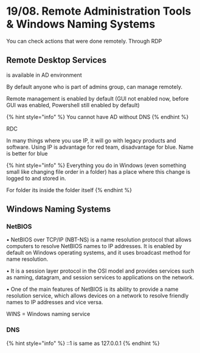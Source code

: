 # 19/08. Remote Administration Tools & Windows Naming Systems

You can check actions that were done remotely. Through RDP

## Remote Desktop Services

is available in AD environment

By default anyone who is part of admins group, can manage remotely.

Remote management is enabled by default (GUI not enabled now, before GUI was enabled, Powershell still enabled by default)

{% hint style="info" %}
You cannot have AD without DNS
{% endhint %}

RDC

In many things where you use IP, it will go with legacy products and software. Using IP is advantage for red team, disadvantage for blue. Name is better for blue

{% hint style="info" %}
Everything you do in Windows (even something small like changing file order in a folder) has a place where this change is logged to and stored in.&#x20;

For folder its inside the folder itself
{% endhint %}

## Windows Naming Systems

### NetBIOS

• NetBIOS over TCP/IP (NBT-NS) is a name resolution protocol that allows computers to resolve NetBIOS names to IP addresses. It is enabled by default on Windows operating systems, and it uses broadcast method for name resolution.&#x20;

• It is a session layer protocol in the OSI model and provides services such as naming, datagram, and session services to applications on the network.&#x20;

• One of the main features of NetBIOS is its ability to provide a name resolution service, which allows devices on a network to resolve friendly names to IP addresses and vice versa.

WINS = Windows naming service

### DNS

{% hint style="info" %}
::1 is same as 127.0.0.1
{% endhint %}

